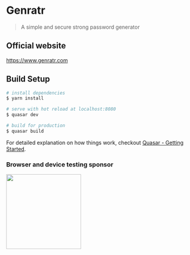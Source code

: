 # Genratr

> A simple and secure strong password generator
<!-- <img width="613" alt="Genratr" src="https://user-images.githubusercontent.com/6112201/55602801-15527a00-57b3-11e9-88df-6913fcf001b8.png"> -->

## Official website

<a href="https://www.genratr.com">https://www.genratr.com</a>

## Build Setup

``` bash
# install dependencies
$ yarn install

# serve with hot reload at localhost:8080
$ quasar dev

# build for production
$ quasar build
```

For detailed explanation on how things work, checkout [Quasar - Getting Started](https://quasar-framework.org/guide/).

### Browser and device testing sponsor

<a target="_blank" href="http://browserstack.com/"><img width=200 src="https://user-images.githubusercontent.com/6112201/55602201-28b01600-57b0-11e9-99c5-33e8e2dab268.png" /></a>
